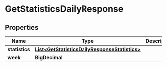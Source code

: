 

# GetStatisticsDailyResponse


## Properties

Name | Type | Description | Notes
------------ | ------------- | ------------- | -------------
**statistics** | [**List&lt;GetStatisticsDailyResponseStatistics&gt;**](GetStatisticsDailyResponseStatistics.md) |  |  [optional]
**week** | **BigDecimal** |  |  [optional]




